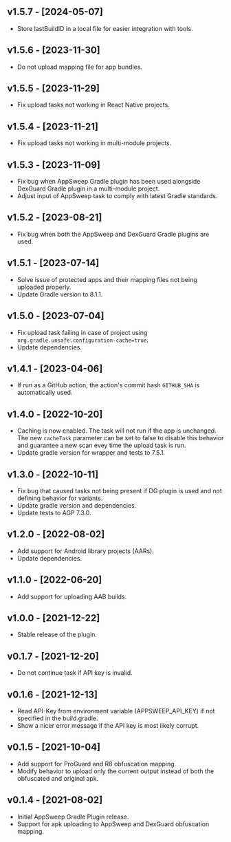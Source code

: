 ## v1.5.7 - [2024-05-07]
- Store lastBuildID in a local file for easier integration with tools.

## v1.5.6 - [2023-11-30]
- Do not upload mapping file for app bundles.

## v1.5.5 - [2023-11-29]
- Fix upload tasks not working in React Native projects.

## v1.5.4 - [2023-11-21]
- Fix upload tasks not working in multi-module projects.

## v1.5.3 - [2023-11-09]
- Fix bug when AppSweep Gradle plugin has been used alongside DexGuard Gradle plugin in a multi-module project.
- Adjust input of AppSweep task to comply with latest Gradle standards.

## v1.5.2 - [2023-08-21]
- Fix bug when both the AppSweep and DexGuard Gradle plugins are used.

## v1.5.1 - [2023-07-14]
- Solve issue of protected apps and their mapping files not being uploaded properly.
- Update Gradle version to 8.1.1.

## v1.5.0 - [2023-07-04]
- Fix upload task failing in case of project using `org.gradle.unsafe.configuration-cache=true`.
- Update dependencies.

## v1.4.1 - [2023-04-06]
- If run as a GitHub action, the action's commit hash `GITHUB_SHA` is automatically used.

## v1.4.0 - [2022-10-20]
- Caching is now enabled. The task will not run if the app is unchanged. The new `cacheTask` 
  parameter can be set to false to disable this behavior and guarantee a new scan evey time the upload
  task is run.
- Update gradle version for wrapper and tests to 7.5.1.

## v1.3.0 - [2022-10-11]
- Fix bug that caused tasks not being present if DG plugin is used and not defining behavior for variants.
- Update gradle version and dependencies.
- Update tests to AGP 7.3.0.

## v1.2.0 - [2022-08-02]
- Add support for Android library projects (AARs).
- Update dependencies.

## v1.1.0 - [2022-06-20]
- Add support for uploading AAB builds.

## v1.0.0 - [2021-12-22]
- Stable release of the plugin.

## v0.1.7 - [2021-12-20]
- Do not continue task if API key is invalid.

## v0.1.6 - [2021-12-13]
- Read API-Key from environment variable (APPSWEEP_API_KEY) if not specified in the build.gradle.
- Show a nicer error message if the API key is most likely corrupt.

## v0.1.5 - [2021-10-04]
- Add support for ProGuard and R8 obfuscation mapping.
- Modify behavior to upload only the current output instead of both the obfuscated and original apk.

## v0.1.4 - [2021-08-02]
- Initial AppSweep Gradle Plugin release.
- Support for apk uploading to AppSweep and DexGuard obfuscation mapping.
